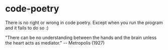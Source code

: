 # code-poetry

There is no right or wrong in code poetry. Except when you run the program and it fails to do so :)

"There can be no understanding between the hands and the brain unless the heart acts as mediator." -- Metropolis (1927)
